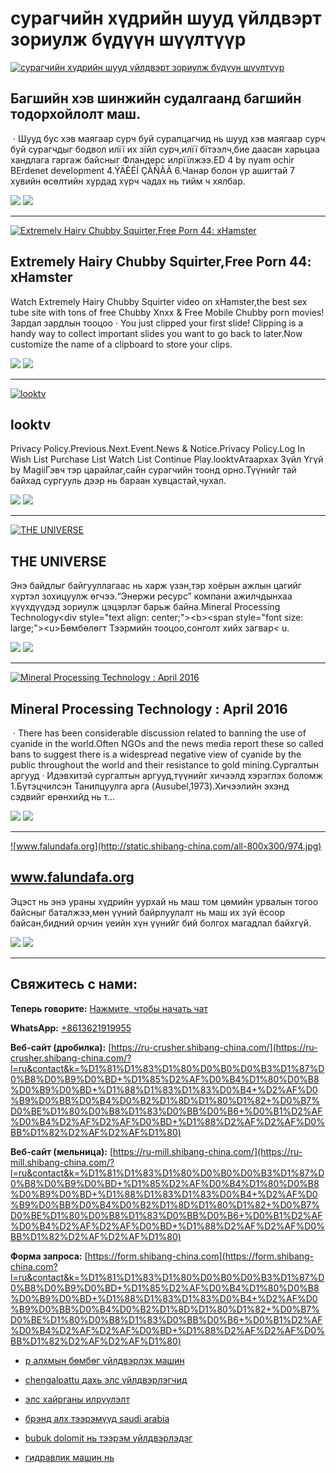 # сурагчийн хүдрийн шууд үйлдвэрт зориулж бүдүүн шүүлтүүр

<a href="https://swt.shibang-china.com/?l=ru&img&k=%D1%81%D1%83%D1%80%D0%B0%D0%B3%D1%87%D0%B8%D0%B9%D0%BD+%D1%85%D2%AF%D0%B4%D1%80%D0%B8%D0%B9%D0%BD+%D1%88%D1%83%D1%83%D0%B4+%D2%AF%D0%B9%D0%BB%D0%B4%D0%B2%D1%8D%D1%80%D1%82+%D0%B7%D0%BE%D1%80%D0%B8%D1%83%D0%BB%D0%B6+%D0%B1%D2%AF%D0%B4%D2%AF%D2%AF%D0%BD+%D1%88%D2%AF%D2%AF%D0%BB%D1%82%D2%AF%D2%AF%D1%80" target="_blank">![сурагчийн хүдрийн шууд үйлдвэрт зориулж бүдүүн шүүлтүүр](http://static.shibang-china.com/all-800x300/741.jpg)</a>

## Багшийн хэв шинжийн судалгаанд багшийн тодорхойлолт маш.
&nbsp;&#0183;&#32;Шууд бус хэв маягаар сурч буй суралцагчид нь шууд хэв маягаар сурч буй сурагчдыг бодвол илїї их зїйл сурч,илїї бїтээлч,бие даасан харьцаа хандлага гаргаж байсныг Фландерс илрїїлжээ.ED 4 by nyam ochir BErdenet development 4.&#221;&#196;&#200;&#201;&#205; &#199;&#192;&#209;&#192;&#195; 6.Чанар болон үр ашигтай 7 хувийн өсөлтийн хурдад хүрч чадах нь тийм ч хялбар.


<a href="https://whatsapp.shibangsoft.com/WhatsApp.php" target="_blank" title="WhatsApp">![](http://static.shibang-china.com/icon/whatsapp.png)</a> <a href="https://swt.shibang-china.com/?l=ru&icon&k=%D1%81%D1%83%D1%80%D0%B0%D0%B3%D1%87%D0%B8%D0%B9%D0%BD+%D1%85%D2%AF%D0%B4%D1%80%D0%B8%D0%B9%D0%BD+%D1%88%D1%83%D1%83%D0%B4+%D2%AF%D0%B9%D0%BB%D0%B4%D0%B2%D1%8D%D1%80%D1%82+%D0%B7%D0%BE%D1%80%D0%B8%D1%83%D0%BB%D0%B6+%D0%B1%D2%AF%D0%B4%D2%AF%D2%AF%D0%BD+%D1%88%D2%AF%D2%AF%D0%BB%D1%82%D2%AF%D2%AF%D1%80" target="_blank">![](http://static.shibang-china.com/icon/chat-ru.png)</a>

---

<a href="https://swt.shibang-china.com/?l=ru&img&k=%D1%81%D1%83%D1%80%D0%B0%D0%B3%D1%87%D0%B8%D0%B9%D0%BD+%D1%85%D2%AF%D0%B4%D1%80%D0%B8%D0%B9%D0%BD+%D1%88%D1%83%D1%83%D0%B4+%D2%AF%D0%B9%D0%BB%D0%B4%D0%B2%D1%8D%D1%80%D1%82+%D0%B7%D0%BE%D1%80%D0%B8%D1%83%D0%BB%D0%B6+%D0%B1%D2%AF%D0%B4%D2%AF%D2%AF%D0%BD+%D1%88%D2%AF%D2%AF%D0%BB%D1%82%D2%AF%D2%AF%D1%80" target="_blank">![Extremely Hairy Chubby Squirter,Free Porn 44: xHamster](http://static.shibang-china.com/all-800x300/1266.jpg)</a>

## Extremely Hairy Chubby Squirter,Free Porn 44: xHamster
Watch Extremely Hairy Chubby Squirter video on xHamster,the best sex tube site with tons of free Chubby Xnxx &amp; Free Mobile Chubby porn movies!Зардал зардлын тооцоо&nbsp;&#0183;&#32;You just clipped your first slide! Clipping is a handy way to collect important slides you want to go back to later.Now customize the name of a clipboard to store your clips.


<a href="https://whatsapp.shibangsoft.com/WhatsApp.php" target="_blank" title="WhatsApp">![](http://static.shibang-china.com/icon/whatsapp.png)</a> <a href="https://swt.shibang-china.com/?l=ru&icon&k=%D1%81%D1%83%D1%80%D0%B0%D0%B3%D1%87%D0%B8%D0%B9%D0%BD+%D1%85%D2%AF%D0%B4%D1%80%D0%B8%D0%B9%D0%BD+%D1%88%D1%83%D1%83%D0%B4+%D2%AF%D0%B9%D0%BB%D0%B4%D0%B2%D1%8D%D1%80%D1%82+%D0%B7%D0%BE%D1%80%D0%B8%D1%83%D0%BB%D0%B6+%D0%B1%D2%AF%D0%B4%D2%AF%D2%AF%D0%BD+%D1%88%D2%AF%D2%AF%D0%BB%D1%82%D2%AF%D2%AF%D1%80" target="_blank">![](http://static.shibang-china.com/icon/chat-ru.png)</a>

---

<a href="https://swt.shibang-china.com/?l=ru&img&k=%D1%81%D1%83%D1%80%D0%B0%D0%B3%D1%87%D0%B8%D0%B9%D0%BD+%D1%85%D2%AF%D0%B4%D1%80%D0%B8%D0%B9%D0%BD+%D1%88%D1%83%D1%83%D0%B4+%D2%AF%D0%B9%D0%BB%D0%B4%D0%B2%D1%8D%D1%80%D1%82+%D0%B7%D0%BE%D1%80%D0%B8%D1%83%D0%BB%D0%B6+%D0%B1%D2%AF%D0%B4%D2%AF%D2%AF%D0%BD+%D1%88%D2%AF%D2%AF%D0%BB%D1%82%D2%AF%D2%AF%D1%80" target="_blank">![looktv](http://static.shibang-china.com/all-800x300/237.jpg)</a>

## looktv
Privacy Policy.Previous.Next.Event.News &amp; Notice.Privacy Policy.Log In Wish List Purchase List Watch List Continue Play.looktvАтаархах Зүйл Үгүй by MagiiГэвч тэр царайлаг,сайн сурагчийн тоонд орно.Түүнийг тай байхад сургууль дээр нь бараан хувцастай,чухал.


<a href="https://whatsapp.shibangsoft.com/WhatsApp.php" target="_blank" title="WhatsApp">![](http://static.shibang-china.com/icon/whatsapp.png)</a> <a href="https://swt.shibang-china.com/?l=ru&icon&k=%D1%81%D1%83%D1%80%D0%B0%D0%B3%D1%87%D0%B8%D0%B9%D0%BD+%D1%85%D2%AF%D0%B4%D1%80%D0%B8%D0%B9%D0%BD+%D1%88%D1%83%D1%83%D0%B4+%D2%AF%D0%B9%D0%BB%D0%B4%D0%B2%D1%8D%D1%80%D1%82+%D0%B7%D0%BE%D1%80%D0%B8%D1%83%D0%BB%D0%B6+%D0%B1%D2%AF%D0%B4%D2%AF%D2%AF%D0%BD+%D1%88%D2%AF%D2%AF%D0%BB%D1%82%D2%AF%D2%AF%D1%80" target="_blank">![](http://static.shibang-china.com/icon/chat-ru.png)</a>

---

<a href="https://swt.shibang-china.com/?l=ru&img&k=%D1%81%D1%83%D1%80%D0%B0%D0%B3%D1%87%D0%B8%D0%B9%D0%BD+%D1%85%D2%AF%D0%B4%D1%80%D0%B8%D0%B9%D0%BD+%D1%88%D1%83%D1%83%D0%B4+%D2%AF%D0%B9%D0%BB%D0%B4%D0%B2%D1%8D%D1%80%D1%82+%D0%B7%D0%BE%D1%80%D0%B8%D1%83%D0%BB%D0%B6+%D0%B1%D2%AF%D0%B4%D2%AF%D2%AF%D0%BD+%D1%88%D2%AF%D2%AF%D0%BB%D1%82%D2%AF%D2%AF%D1%80" target="_blank">![THE UNIVERSE](http://static.shibang-china.com/all-800x300/623.jpg)</a>

## THE UNIVERSE
Энэ байдлыг байгууллагаас нь харж үзэн,тэр хоёрын ажлын цагийг хүртэл зохицуулж өгчээ.“Энержи ресурс” компани ажилчдынхаа хүүхдүүдэд зориулж цэцэрлэг барьж байна.Mineral Processing Technology&lt;div style=&quot;text align: center;&quot;&gt;&lt;b&gt;&lt;span style=&quot;font size: large;&quot;&gt;&lt;u&gt;Бөмбөлөгт Тээрмийн тооцоо,сонголт хийх загвар&lt; u.


<a href="https://whatsapp.shibangsoft.com/WhatsApp.php" target="_blank" title="WhatsApp">![](http://static.shibang-china.com/icon/whatsapp.png)</a> <a href="https://swt.shibang-china.com/?l=ru&icon&k=%D1%81%D1%83%D1%80%D0%B0%D0%B3%D1%87%D0%B8%D0%B9%D0%BD+%D1%85%D2%AF%D0%B4%D1%80%D0%B8%D0%B9%D0%BD+%D1%88%D1%83%D1%83%D0%B4+%D2%AF%D0%B9%D0%BB%D0%B4%D0%B2%D1%8D%D1%80%D1%82+%D0%B7%D0%BE%D1%80%D0%B8%D1%83%D0%BB%D0%B6+%D0%B1%D2%AF%D0%B4%D2%AF%D2%AF%D0%BD+%D1%88%D2%AF%D2%AF%D0%BB%D1%82%D2%AF%D2%AF%D1%80" target="_blank">![](http://static.shibang-china.com/icon/chat-ru.png)</a>

---

<a href="https://swt.shibang-china.com/?l=ru&img&k=%D1%81%D1%83%D1%80%D0%B0%D0%B3%D1%87%D0%B8%D0%B9%D0%BD+%D1%85%D2%AF%D0%B4%D1%80%D0%B8%D0%B9%D0%BD+%D1%88%D1%83%D1%83%D0%B4+%D2%AF%D0%B9%D0%BB%D0%B4%D0%B2%D1%8D%D1%80%D1%82+%D0%B7%D0%BE%D1%80%D0%B8%D1%83%D0%BB%D0%B6+%D0%B1%D2%AF%D0%B4%D2%AF%D2%AF%D0%BD+%D1%88%D2%AF%D2%AF%D0%BB%D1%82%D2%AF%D2%AF%D1%80" target="_blank">![Mineral Processing Technology : April 2016](http://static.shibang-china.com/all-800x300/263.jpg)</a>

## Mineral Processing Technology : April 2016
&nbsp;&#0183;&#32;There has been considerable discussion related to banning the use of cyanide in the world.Often NGOs and the news media report these so called bans to suggest there is a widespread negative view of cyanide by the public throughout the world and their resistance to gold mining.Сургалтын аргууд&nbsp;&#0183;&#32;Идэвхитэй сургалтын аргууд,түүнийг хичээлд хэрэглэх боломж 1.Бүтэцчилсэн Танилцуулга арга (Ausubel,1973).Хичээлийн эхэнд сэдвийг ерөнхийд нь т…


<a href="https://whatsapp.shibangsoft.com/WhatsApp.php" target="_blank" title="WhatsApp">![](http://static.shibang-china.com/icon/whatsapp.png)</a> <a href="https://swt.shibang-china.com/?l=ru&icon&k=%D1%81%D1%83%D1%80%D0%B0%D0%B3%D1%87%D0%B8%D0%B9%D0%BD+%D1%85%D2%AF%D0%B4%D1%80%D0%B8%D0%B9%D0%BD+%D1%88%D1%83%D1%83%D0%B4+%D2%AF%D0%B9%D0%BB%D0%B4%D0%B2%D1%8D%D1%80%D1%82+%D0%B7%D0%BE%D1%80%D0%B8%D1%83%D0%BB%D0%B6+%D0%B1%D2%AF%D0%B4%D2%AF%D2%AF%D0%BD+%D1%88%D2%AF%D2%AF%D0%BB%D1%82%D2%AF%D2%AF%D1%80" target="_blank">![](http://static.shibang-china.com/icon/chat-ru.png)</a>

---

<a href="https://swt.shibang-china.com/?l=ru&img&k=%D1%81%D1%83%D1%80%D0%B0%D0%B3%D1%87%D0%B8%D0%B9%D0%BD+%D1%85%D2%AF%D0%B4%D1%80%D0%B8%D0%B9%D0%BD+%D1%88%D1%83%D1%83%D0%B4+%D2%AF%D0%B9%D0%BB%D0%B4%D0%B2%D1%8D%D1%80%D1%82+%D0%B7%D0%BE%D1%80%D0%B8%D1%83%D0%BB%D0%B6+%D0%B1%D2%AF%D0%B4%D2%AF%D2%AF%D0%BD+%D1%88%D2%AF%D2%AF%D0%BB%D1%82%D2%AF%D2%AF%D1%80" target="_blank">![www.falundafa.org](http://static.shibang-china.com/all-800x300/974.jpg)</a>

## www.falundafa.org
Эцэст нь энэ ураны хүдрийн уурхай нь маш том цөмийн урвалын тогоо байсныг баталжээ,мөн үүний байрлуулалт нь маш их зүй ёсоор байсан,бидний орчин үеийн хүн үүнийг бий болгох магадлал байхгүй.

<a href="https://whatsapp.shibangsoft.com/WhatsApp.php" target="_blank" title="WhatsApp">![](http://static.shibang-china.com/icon/whatsapp.png)</a> <a href="https://swt.shibang-china.com/?l=ru&icon&k=%D1%81%D1%83%D1%80%D0%B0%D0%B3%D1%87%D0%B8%D0%B9%D0%BD+%D1%85%D2%AF%D0%B4%D1%80%D0%B8%D0%B9%D0%BD+%D1%88%D1%83%D1%83%D0%B4+%D2%AF%D0%B9%D0%BB%D0%B4%D0%B2%D1%8D%D1%80%D1%82+%D0%B7%D0%BE%D1%80%D0%B8%D1%83%D0%BB%D0%B6+%D0%B1%D2%AF%D0%B4%D2%AF%D2%AF%D0%BD+%D1%88%D2%AF%D2%AF%D0%BB%D1%82%D2%AF%D2%AF%D1%80" target="_blank">![](http://static.shibang-china.com/icon/chat-ru.png)</a>

---
## Свяжитесь с нами:

**Теперь говорите:** [Нажмите, чтобы начать чат](https://swt.shibang-china.com?l=ru&contact&k=%D1%81%D1%83%D1%80%D0%B0%D0%B3%D1%87%D0%B8%D0%B9%D0%BD+%D1%85%D2%AF%D0%B4%D1%80%D0%B8%D0%B9%D0%BD+%D1%88%D1%83%D1%83%D0%B4+%D2%AF%D0%B9%D0%BB%D0%B4%D0%B2%D1%8D%D1%80%D1%82+%D0%B7%D0%BE%D1%80%D0%B8%D1%83%D0%BB%D0%B6+%D0%B1%D2%AF%D0%B4%D2%AF%D2%AF%D0%BD+%D1%88%D2%AF%D2%AF%D0%BB%D1%82%D2%AF%D2%AF%D1%80)

**WhatsApp:**  [+8613621919955](https://whatsapp.shibangsoft.com/WhatsApp.php)

**Веб-сайт (дробилка):** [https://ru-crusher.shibang-china.com/](https://ru-crusher.shibang-china.com/?l=ru&contact&k=%D1%81%D1%83%D1%80%D0%B0%D0%B3%D1%87%D0%B8%D0%B9%D0%BD+%D1%85%D2%AF%D0%B4%D1%80%D0%B8%D0%B9%D0%BD+%D1%88%D1%83%D1%83%D0%B4+%D2%AF%D0%B9%D0%BB%D0%B4%D0%B2%D1%8D%D1%80%D1%82+%D0%B7%D0%BE%D1%80%D0%B8%D1%83%D0%BB%D0%B6+%D0%B1%D2%AF%D0%B4%D2%AF%D2%AF%D0%BD+%D1%88%D2%AF%D2%AF%D0%BB%D1%82%D2%AF%D2%AF%D1%80)

**Веб-сайт (мельница):** [https://ru-mill.shibang-china.com/](https://ru-mill.shibang-china.com/?l=ru&contact&k=%D1%81%D1%83%D1%80%D0%B0%D0%B3%D1%87%D0%B8%D0%B9%D0%BD+%D1%85%D2%AF%D0%B4%D1%80%D0%B8%D0%B9%D0%BD+%D1%88%D1%83%D1%83%D0%B4+%D2%AF%D0%B9%D0%BB%D0%B4%D0%B2%D1%8D%D1%80%D1%82+%D0%B7%D0%BE%D1%80%D0%B8%D1%83%D0%BB%D0%B6+%D0%B1%D2%AF%D0%B4%D2%AF%D2%AF%D0%BD+%D1%88%D2%AF%D2%AF%D0%BB%D1%82%D2%AF%D2%AF%D1%80)

**Форма запроса:** [https://form.shibang-china.com](https://form.shibang-china.com?l=ru&contact&k=%D1%81%D1%83%D1%80%D0%B0%D0%B3%D1%87%D0%B8%D0%B9%D0%BD+%D1%85%D2%AF%D0%B4%D1%80%D0%B8%D0%B9%D0%BD+%D1%88%D1%83%D1%83%D0%B4+%D2%AF%D0%B9%D0%BB%D0%B4%D0%B2%D1%8D%D1%80%D1%82+%D0%B7%D0%BE%D1%80%D0%B8%D1%83%D0%BB%D0%B6+%D0%B1%D2%AF%D0%B4%D2%AF%D2%AF%D0%BD+%D1%88%D2%AF%D2%AF%D0%BB%D1%82%D2%AF%D2%AF%D1%80)

* [р алхмын бөмбөг үйлдвэрлэх машин](../129/%D1%80%20%D0%B0%D0%BB%D1%85%D0%BC%D1%8B%D0%BD%20%D0%B1%D3%A9%D0%BC%D0%B1%D3%A9%D0%B3%20%D2%AF%D0%B9%D0%BB%D0%B4%D0%B2%D1%8D%D1%80%D0%BB%D1%8D%D1%85%20%D0%BC%D0%B0%D1%88%D0%B8%D0%BD.md)

* [chengalpattu дахь элс үйлдвэрлэгчид](../127/chengalpattu%20%D0%B4%D0%B0%D1%85%D1%8C%20%D1%8D%D0%BB%D1%81%20%D2%AF%D0%B9%D0%BB%D0%B4%D0%B2%D1%8D%D1%80%D0%BB%D1%8D%D0%B3%D1%87%D0%B8%D0%B4.md)

* [элс хайрганы илрүүлэлт](../128/%D1%8D%D0%BB%D1%81%20%D1%85%D0%B0%D0%B9%D1%80%D0%B3%D0%B0%D0%BD%D1%8B%20%D0%B8%D0%BB%D1%80%D2%AF%D2%AF%D0%BB%D1%8D%D0%BB%D1%82.md)

* [брэнд алх тээрэмүүд saudi arabia](../129/%D0%B1%D1%80%D1%8D%D0%BD%D0%B4%20%D0%B0%D0%BB%D1%85%20%D1%82%D1%8D%D1%8D%D1%80%D1%8D%D0%BC%D2%AF%D2%AF%D0%B4%20saudi%20arabia.md)

* [bubuk dolomit нь тээрэм үйлдвэрлэдэг](../130/bubuk%20dolomit%20%D0%BD%D1%8C%20%D1%82%D1%8D%D1%8D%D1%80%D1%8D%D0%BC%20%D2%AF%D0%B9%D0%BB%D0%B4%D0%B2%D1%8D%D1%80%D0%BB%D1%8D%D0%B4%D1%8D%D0%B3.md)

* [гидравлик машин нь](../129/%D0%B3%D0%B8%D0%B4%D1%80%D0%B0%D0%B2%D0%BB%D0%B8%D0%BA%20%D0%BC%D0%B0%D1%88%D0%B8%D0%BD%20%D0%BD%D1%8C.md)